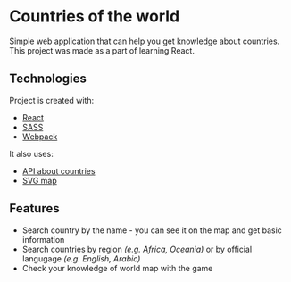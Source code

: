 # Countries of the world

Simple web application that can help you get knowledge about countries. This project was made as a part of learning React. 

## Technologies

Project is created with: 

  * [React](https://reactjs.org/) 
  * [SASS](https://sass-lang.com/)
  * [Webpack](https://webpack.js.org/)

It also uses:
   * [API about countries](https://restcountries.eu/)
   * [SVG map](https://www.amcharts.com/svg-maps/?map=world)

## Features

  * Search country by the name - you can see it on the map and get basic information
  * Search countries by region _(e.g. Africa, Oceania)_ or by official langugage _(e.g. English, Arabic)_
  * Check your knowledge of world map with the game
